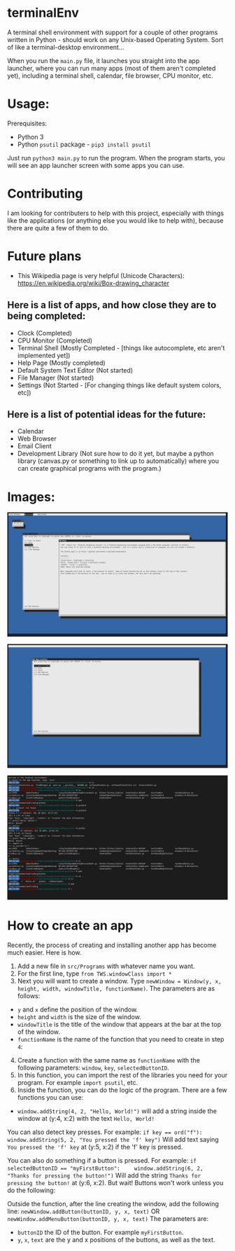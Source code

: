 # terminalEnv
A terminal shell environment with support for a couple of other programs written in Python - should work on any Unix-based Operating System. Sort of like a terminal-desktop environment...

When you run the `main.py` file, it launches you straight into the app launcher, where you can run many apps (most of them aren't completed yet), including a terminal shell, calendar, file browser, CPU monitor, etc.

# Usage:
Prerequisites:
* Python 3
* Python `psutil` package - `pip3 install psutil`

Just run `python3 main.py` to run the program. When the program starts, you will see an app launcher screen with some apps you can use.

# Contributing
I am looking for contributers to help with this project, especially with things like the applications (or anything else you would like to help with), because there are quite a few of them to do.

# Future plans

* This Wikipedia page is very helpful (Unicode Characters): https://en.wikipedia.org/wiki/Box-drawing_character

## Here is a list of apps, and how close they are to being completed:
* Clock (Completed)
* CPU Monitor (Completed)
* Terminal Shell (Mostly Completed - [things like autocomplete, etc aren't implemented yet])
* Help Page (Mostly completed)
* Default System Text Editor (Not started)
* File Manager (Not started)
* Settings (Not Started - [For changing things like default system colors, etc])

## Here is a list of potential ideas for the future:
* Calendar
* Web Browser
* Email Client
* Development Library (Not sure how to do it yet, but maybe a python library (canvas.py or something to link up to automatically) where you can create graphical programs with the program.)

# Images:
![image1](/images/screenShot1.png)

![image2](/images/screenShot2.png)

![image3](/images/screenShot3.png)

# How to create an app
Recently, the process of creating and installing another app has become much easier. Here is how.
1. Add a new file in `src/Programs` with whatever name you want.
2. For the first line, type `from TWS.windowClass import *`
3. Next you will want to create a window. Type `newWindow = Window(y, x, height, width, windowTitle, functionName)`. The parameters are as follows:
* `y` and `x` define the position of the window.
* `height` and `width` is the size of the window.
* `windowTitle` is the title of the window that appears at the bar at the top of the window.
* `functionName` is the name of the function that you need to create in step `4`:
4. Create a function with the same name as `functionName` with the following parameters: `window`, `key`, `selectedButtonID`.
5. In this function, you can import the rest of the libraries you need for your program. For example `import psutil`, etc.
6. Inside the function, you can do the logic of the program. There are a few functions you can use:
* `window.addString(4, 2, "Hello, World!")` will add a string inside the window at (y:4, x:2) with the text `Hello, World!`

You can also detect key presses. For example:
`if key == ord("f"):`
`    window.addString(5, 2, "You pressed the 'f' key")`
Will add text saying `You pressed the 'f' key` at (y:5, x:2) if the 'f' key is pressed.

You can also do something if a button is pressed. For example:
`if selectedButtonID == "myFirstButton":`
`    window.addString(6, 2, "Thanks for pressing the button!")`
Will add the string `Thanks for pressing the button!` at (y:6, x:2).
But wait! Buttons won't work unless you do the following:

Outside the function, after the line creating the window, add the following line:
`newWindow.addButton(buttonID, y, x, text)`
OR
`newWindow.addMenuButton(buttonID, y, x, text)`
The parameters are:
* `buttonID` the ID of the button. For example `myFirstButton`.
* `y`, `x`, `text` are the y and x positions of the buttons, as well as the text.